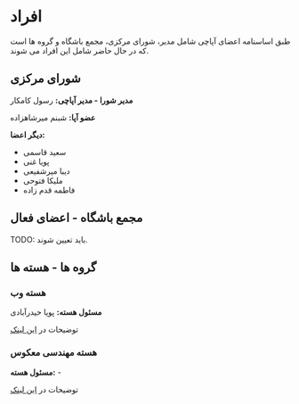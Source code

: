 # افراد

طبق اساسنامه اعضای آپاچی شامل مدیر، شورای مرکزی، مجمع باشگاه و گروه ها است که در حال حاضر شامل این افراد می شوند.

## شورای مرکزی

**مدیر شورا - مدیر آپاچی:** رسول کامکار

**عضو آپا:**  شبنم میرشاهزاده

**دیگر اعضا:**

* سعید قاسمی
* پویا غنی
* دیبا میرشفیعی
* ملیکا فتوحی
* فاطمه قدم زاده
## مجمع باشگاه - اعضای فعال

TODO: باید تعیین شوند.

## گروه ها - هسته ها

### هسته وب

**مسئول هسته:** پویا حیدرآبادی

توضیحات در [این لینک](./cores/web)

### هسته مهندسی معکوس

**مسئول هسته:** -

توضیحات در [این لینک](./cores/re)

